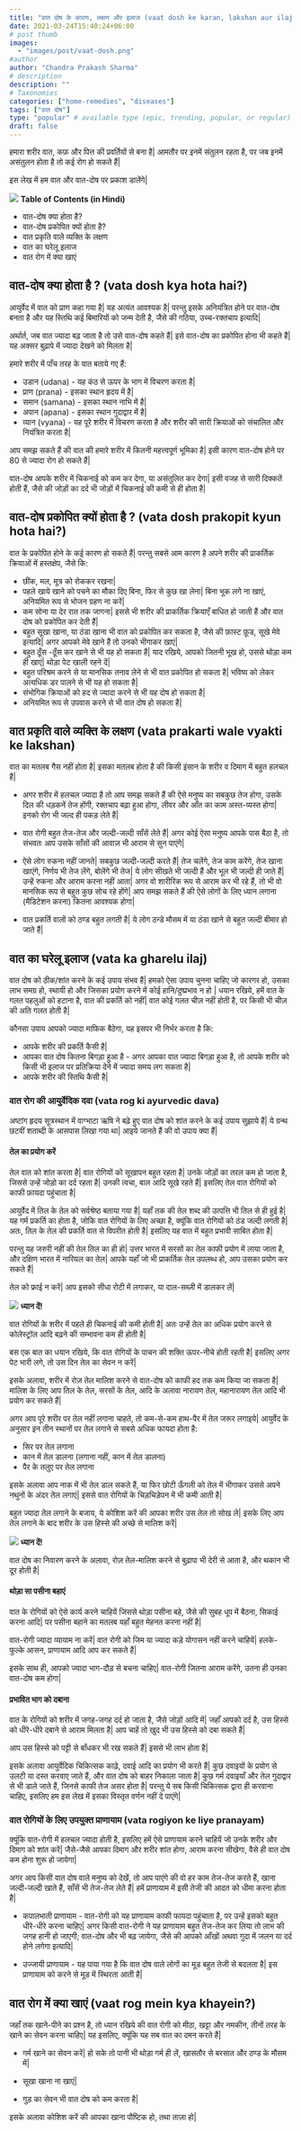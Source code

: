 ```yaml
---
title: "वात दोष के कारण, लक्षण और इलाज (vaat dosh ke karan, lakshan aur ilaj)"
date: 2021-03-24T15:40:24+06:00
# post thumb
images:
  - "images/post/vaat-dosh.png"
#author
author: "Chandra Prakash Sharma"
# description
description: ""
# Taxonomies
categories: ["home-remedies", "diseases"]
tags: ["वात दोष"]
type: "popular" # available type (epic, trending, popular, or regular)
draft: false
---
```


हमारा शरीर वात, कफ़ और पित्त की प्रवर्तियों से बना है| आमतौर पर इनमें संतुलन रहता है, पर जब इनमें असंतुलन होता है तो कई रोग हो सकते हैं| 

इस लेख में हम वात और वात-दोष पर प्रकाश डालेंगे| 

<div class="toc-mak">
<img src="../../../images/pencil.png">
<b>Table of Contents (in Hindi)</b>
<ul>
<li>वात-दोष क्या होता है?</li>
<li>वात-दोष प्रकोपित क्यों होता है?</li>
<li>वात प्रकृति वाले व्यक्ति के लक्षण</li>
<li>वात का घरेलू इलाज</li>
<li>वात रोग में क्या खाएं</li>
</ul>
</div>


## वात-दोष क्या होता है ? (vata dosh kya hota hai?)

आयुर्वेद में वात को प्राण कहा गया है| यह अत्यंत आवश्यक है| परन्तु इसके अनियंत्रित होने पर वात-दोष बनता है और यह स्तिथि कई बिमारियों को जन्म देती है, जैसे की गठिया, उच्च-रक्तचाप इत्यादि| 

अर्थार्त, जब वात ज्यादा बढ़ जाता है तो उसे वात-दोष कहते हैं| इसे वात-दोष का प्रकोपित होना भी कहते हैं| यह अक्सर बुढ़ापे में ज्यादा देखने को मिलता है|  

हमारे शरीर में पाँच तरह के वात बताये गए हैं:
* उडान (udana) - यह कंठ से ऊपर के भाग में विचरण करता है| 
* प्राण (prana) - इसका स्थान हृदय में है| 
* समान (samana) - इसका स्थान नाभि में है| 
* अपान (apana) - इसका स्थान गुदाद्वार में है| 
* व्यान (vyana) - यह पूरे शरीर में विचरण करता है और शरीर की सारी क्रियाओं को संचालित और नियंत्रित करता है| 

आप समझ सकते हैं की वात की हमारे शरीर में कितनी महत्त्वपूर्ण भूमिका है| इसी कारण वात-दोष होने पर 80 से ज्यादा रोग हो सकते हैं| 

वात-दोष आपके शरीर में चिकनाई को कम कर देगा, या असंतुलित कर देगा| इसी वजह से सारी दिक्कतें होती हैं, जैसे की जोड़ों का दर्द भी जोड़ों में चिकनाई की कमी से ही होता है| 


## वात-दोष प्रकोपित क्यों होता है ? (vata dosh prakopit kyun hota hai?)

वात के प्रकोपित होने के कई कारण हो सकते हैं| परन्तु सबसे आम कारण है अपने शरीर की प्राकर्तिक क्रियाओं में हस्तक्षेप, जैसे कि:

* छींक, मल, मूत्र को रोककर रखना| 
* पहले खाये खाने को पचने का मौका दिए बिना, फिर से कुछ खा लेना| बिना भूक लगे ना खाएं, अनियमित रूप से भोजन ग्रहण ना करें| 
* कम सोना या देर रात तक जागना| इससे भी शरीर की प्राकर्तिक क्रियाएँ बाधित हो जाती हैं और वात दोष को प्रकोपित कर देती हैं| 
* बहुत सूखा खाना, या ठंडा खाना भी वात को प्रकोपित कर सकता है, जैसे की फ़ास्ट फ़ूड, सूखे मेवे इत्यादि| अगर आपको मेवे खाने हैं तो उनको भीगाकर खाएं| 
* बहुत ठूँस -ठूँस कर खाने से भी यह हो सकता है| याद रखिये, आपको जितनी भूख हो, उससे थोड़ा कम ही खाएं| थोड़ा पेट खाली रहने दें| 
* बहुत परिश्रम करने से या मानसिक तनाव लेने से भी वात प्रकोपित हो सकता है| भविष्य को लेकर अत्यधिक डर पालने से भी यह हो सकता है| 
* संभोगिक क्रियाओं को हद से ज्यादा करने से भी यह दोष हो सकता है| 
* अनियमित रूप से उपवास करने से भी वात दोष हो सकता है| 


## वात प्रकृति वाले व्यक्ति के लक्षण (vata prakarti wale vyakti ke lakshan)

वात का मतलब गैस नहीं होता है| इसका मतलब होता है की किसी इंसान के शरीर व दिमाग में बहुत हलचल है| 

* अगर शरीर में हलचल ज्यादा है तो आप समझ सकते हैं की ऐसे मनुष्य का सबकुछ तेज होगा, उसके दिल की धड़कनें तेज होंगी, रक्तचाप बढ़ा हुआ होगा, लीवर और आँत का काम अस्त-व्यस्त होगा| इनको रोग भी जल्द ही पकड़ लेते हैं|  

* वात रोगी बहुत तेज-तेज और जल्दी-जल्दी साँसें लेते हैं| अगर कोई ऐसा मनुष्य आपके पास बैठा है, तो संभवतः आप उसके साँसों की आवाज़ भी आराम से सुन पाएंगे| 

* ऐसे लोग रुकना नहीं जानते| सबकुछ जल्दी-जल्दी करते हैं| तेज चलेंगे, तेज काम करेंगे, तेज खाना खाएंगे, निर्णय भी तेज लेंगे, बोलेंगे भी तेज| ये लोग सीखते भी जल्दी हैं और भूल भी जल्दी ही जाते हैं| उन्हें रुकना और आराम करना नहीं आता| अगर वो शारीरिक रूप से आराम कर भी रहे हैं, तो भी वो मानसिक रूप से बहुत कुछ सोच रहे होंगे| आप समझ सकते हैं की ऐसे लोगों के लिए ध्यान लगाना (मैडिटेशन करना) कितना आवश्यक होगा| 

* वात प्रकर्ति वालों को ठण्ड बहुत लगती है| ये लोग ठन्डे मौसम में या ठंडा खाने से बहुत जल्दी बीमार हो जाते हैं|  


## वात का घरेलू इलाज (vata ka gharelu ilaj)

वात दोष को ठीक/शांत करने के कई उपाय संभव हैं| हमको ऐसा उपाय चुनना चाहिए जो कारगर हो, उसका लाभ समग्र हो, स्थायी हो और जिसका प्रयोग करने में कोई हानि/दुष्प्रभाव न हो | धयान रखिये, हमें वात के गलत पहलुओं को हटाना है, वात की प्रकर्ति को नहीं| वात कोई गलत चीज़ नहीं होती है, पर किसी भी चीज़ की अति गलत होती है| 

कौनसा उपाय आपको ज्यादा माफिक बैठेगा, यह इसपर भी निर्भर करता है कि:

* आपके शरीर की प्रकर्ति कैसी है| 
* आपका वात दोष कितना बिगड़ा हुआ है - अगर आपका वात ज्यादा बिगड़ा हुआ है, तो आपके शरीर को किसी भी इलाज पर प्रतिक्रिया देने में ज्यादा समय लग सकता है| 
* आपके शरीर की स्तिथि कैसी है| 


### वात रोग की आयुर्वेदिक दवा (vata rog ki ayurvedic dava)

अष्टांग हृदय सूत्रस्थान में वाग्भाटा ऋषि ने बढ़े हुए वात दोष को शांत करने के कई उपाय सुझाये हैं| ये ग्रन्थ छटवीं शताब्दी के आसपास लिखा गया था| आइये जानते हैं की वो उपाय क्या हैं| 

#### तेल का प्रयोग करें 

तेल वात को शांत करता है| वात रोगियों को सूखापन बहुत रहता है| उनके जोड़ों का तरल कम हो जाता है, जिससे उन्हें जोड़ो का दर्द रहता है| उनकी त्वचा, बाल आदि सूखे रहते हैं| इसलिए तेल वात रोगियों को काफी फ़ायदा पहुंचाता है| 

आयुर्वेद में तिल के तेल को सर्वश्रेष्ठ बताया गया है| यहाँ तक की तेल शब्द की उत्पत्ति भी तिल से ही हुई है| यह गर्म प्रकर्ति का होता है, जोकि वात रोगियों के लिए अच्छा है, क्यूंकि वात रोगियों को ठंड जल्दी लगती है| अतः, तिल के तेल की प्रकर्ति वात से विपरीत होती है| इसलिए यह वात में बहुत प्रभावी साबित होता है| 

परन्तु यह जरुरी नहीं की तेल तिल का ही हो| उत्तर भारत में सरसों का तेल काफी प्रयोग में लाया जाता है, और दक्षिण भारत में नारियल का तेल| आपके यहाँ जो भी प्राकर्तिक तेल उपलब्ध हो, आप उसका प्रयोग कर सकते हैं| 

तेल को फ्राई न करें| आप इसको सीधा रोटी में लगाकर, या दाल-सब्ज़ी में डालकर लें| 

<div class="toc-mak">
  <img src="../../../images/pencil.png">
  <b>ध्यान दें!</b><br>

वात रोगियों के शरीर में पहले ही चिकनाई की कमी होती है| अतः उन्हें तेल का अधिक प्रयोग करने से कोलेस्ट्रॉल आदि बढ़ने की सम्भावना कम ही होती है| 

बस एक बात का धयान रखिये, कि वात रोगियों के पाचन की शक्ति ऊपर-नीचे होती रहती है| इसलिए अगर पेट भारी लगे, तो उस दिन तेल का सेवन न करें| 
</div>

इसके अलावा, शरीर में रोज़ तेल मालिश करने से वात-दोष को काफी हद तक कम किया जा सकता है| मालिश के लिए आप तिल के तेल, सरसों के तेल, आदि के अलावा नारायण तेल, महानारायण तेल आदि भी प्रयोग कर सकते हैं| 

अगर आप पूरे शरीर पर तेल नहीं लगाना चाहते, तो कम-से-कम हाथ-पैर में तेल जरूर लगाइये| आयुर्वेद के अनुसार इन तीन स्थानों पर तेल लगाने से सबसे अधिक फायदा होता है:

* सिर पर तेल लगाना 
* कान में तेल डालना (लगाना नहीं, कान में तेल डालना)
* पैर के तलुए पर तेल लगाना 

इसके अलावा आप नाक में भी तेल डाल सकते हैं, या फिर छोटी ऊँगली को तेल में भीगाकर उससे अपने नथुनों के अंदर तेल लगाएं| इससे वात रोगियों के चिड़चिड़ेपन में भी कमी आती है| 

बहुत ज्यादा तेल लगाने के बजाय, ये कोशिश करें की आपका शरीर उस तेल तो सोख ले| इसके लिए आप तेल लगाने के बाद शरीर के उस हिस्से की अच्छे से मालिश करें| 

<div class="toc-mak">
  <img src="../../../images/pencil.png">
  <b>ध्यान दें!</b><br>

वात दोष का निवारण करने के अलावा, रोज़ तेल-मालिश करने से बुढ़ापा भी देरी से आता है, और थकान भी दूर होती है| 
</div>

#### थोड़ा सा पसीना बहाएं 

वात के रोगियों को ऐसे कार्य करने चाहियें जिससे थोड़ा पसीना बहे, जैसे की सुबह धूप में बैठना, सिकाई करना आदि| पर पसीना बहाने का मतलब यहाँ बहुत मेहनत करना नहीं है| 

वात-रोगी ज्यादा व्यायाम ना करें| वात रोगी को जिम या ज्यादा कड़े योगासन नहीं करने चाहियें| हलके-फुल्के आसन, प्राणायाम आदि आप कर सकते हैं| 

इसके साथ ही, आपको ज्यादा भाग-दौड़ से बचना चाहिए| वात-रोगी जितना आराम करेंगे, उतना ही उनका वात-दोष कम होगा| 

#### प्रभावित भाग को दबाना 

वात के रोगियों को शरीर में जगह-जगह दर्द हो जाता है, जैसे जोड़ों आदि में| जहाँ आपको दर्द है, उस हिस्से को धीरे-धीरे दबाने से आराम मिलता है| आप चाहें तो खुद भी उस हिस्से को दबा सकते हैं| 

आप उस हिस्से को पट्टी से बाँधकर भी रख सकते हैं| इससे भी लाभ होता है| 

इसके अलावा आयुर्वेदिक चिकित्सक काढ़े, दवाई आदि का प्रयोग भी करते हैं| कुछ दवाइयों के प्रयोग से उलटी या दस्त करवाए जाते हैं, और वात दोष को बाहर   निकाला जाता है| कुछ गर्म दवाइयाँ और तेल गुदाद्वार से भी डाले जाते हैं, जिनसे काफी तेज असर होता है| परन्तु ये सब किसी चिकित्सक द्वारा ही करवाना चाहिए, इसलिए हम इस लेख में इसका विस्तृत वर्णन नहीं दे पाएंगे| 


### वात रोगियों के लिए उपयुक्त प्राणायाम (vata rogiyon ke liye pranayam)

क्यूंकि वात-रोगी में हलचल ज्यादा होती है, इसलिए हमें ऐसे प्राणायाम करने चाहियें जो उनके शरीर और दिमाग को शांत करें| जैसे-जैसे आपका दिमाग और शरीर शांत होगा, आराम करना सीखेगा, वैसे ही वात दोष कम होना शुरू हो जायेगा| 

अगर आप किसी वात दोष वाले मनुष्य को देखें, तो आप पाएंगे की वो हर काम तेज-तेज करते हैं, खाना जल्दी-जल्दी खाते हैं, साँसें भी तेज-तेज लेते हैं| हमें प्राणायाम में इसी तेजी की आदत को धीमा करना होता है| 

* कपालभाती प्राणायाम - वात-रोगी को यह प्राणायाम काफी फायदा पहुंचाता है, पर उन्हें इसको बहुत धीरे-धीरे करना चाहिए| अगर किसी वात-रोगी ने यह प्राणायाम बहुत तेज-तेज कर लिया तो लाभ की जगह हानी हो जाएगी; वात-दोष और भी बढ़ जायेगा, जैसे की आपको आँखों अथवा गुदा में जलन या दर्द होने लगेगा इत्यादि| 

* उज्जायी प्राणायाम - यह पाया गया है कि वात दोष वाले लोगों का मूड बहुत तेजी से बदलता है| इस प्राणायाम को करने से मूड में स्थिरता आती है| 


## वात रोग में क्या खाएं (vaat rog mein kya khayein?)

जहाँ तक खाने-पीने का प्रश्न है, तो ध्यान रखिये की वात रोगी को मीठा, खट्टा और नमकीन, तीनों तरह के खाने का सेवन करना चाहिए| यह इसलिए, क्यूंकि यह सब वात का दमन करते हैं| 

* गर्म खाने का सेवन करें| हो सके तो पानी भी थोड़ा गर्म ही लें, खासतौर से बरसात और ठण्ड के मौसम में| 

* सूखा खाना ना खाएं| 

* गुड़ का सेवन भी वात दोष को कम करता है| 

इसके अलावा कोशिश करें की आपका खाना पौष्टिक हो, तथा ताज़ा हो| 


